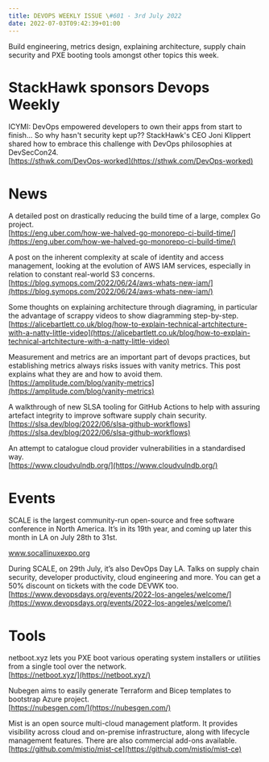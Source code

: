 ```yaml
---
title: DEVOPS WEEKLY ISSUE \#601 - 3rd July 2022 
date: 2022-07-03T09:42:39+01:00
---
```


Build engineering, metrics design, explaining architecture, supply chain security and PXE booting tools amongst other topics this week.


StackHawk sponsors Devops Weekly
============================

ICYMI: DevOps empowered developers to own their apps from start to finish... So why hasn't security kept up?? StackHawk's CEO Joni Klippert shared how to embrace this challenge with DevOps philosophies at DevSecCon24.
<br>[https://sthwk.com/DevOps-worked](https://sthwk.com/DevOps-worked)


News
====

A detailed post on drastically reducing the build time of a large, complex Go project.
<br>[https://eng.uber.com/how-we-halved-go-monorepo-ci-build-time/](https://eng.uber.com/how-we-halved-go-monorepo-ci-build-time/)


A post on the inherent complexity at scale of identity and access management, looking at the evolution of AWS IAM services, especially in relation to constant real-world S3 concerns.
<br>[https://blog.symops.com/2022/06/24/aws-whats-new-iam/](https://blog.symops.com/2022/06/24/aws-whats-new-iam/)


Some thoughts on explaining architecture through diagraming, in particular the advantage of scrappy videos to show diagramming step-by-step.
<br>[https://alicebartlett.co.uk/blog/how-to-explain-technical-artchitecture-with-a-natty-little-video](https://alicebartlett.co.uk/blog/how-to-explain-technical-artchitecture-with-a-natty-little-video)


Measurement and metrics are an important part of devops practices, but establishing metrics always risks issues with vanity metrics. This post explains what they are and how to avoid them.
<br>[https://amplitude.com/blog/vanity-metrics](https://amplitude.com/blog/vanity-metrics)


A walkthrough of new SLSA tooling for GitHub Actions to help with assuring artefact integrity to improve software supply chain security.
<br>[https://slsa.dev/blog/2022/06/slsa-github-workflows](https://slsa.dev/blog/2022/06/slsa-github-workflows)


An attempt to catalogue cloud provider vulnerabilities in a standardised way.
<br>[https://www.cloudvulndb.org/](https://www.cloudvulndb.org/)


Events
======

SCALE is the largest community-run open-source and free software conference in North America. It’s in its 19th year, and coming up later this month in LA on July 28th to 31st.

www.socallinuxexpo.org


During SCALE, on 29th July, it’s also DevOps Day LA. Talks on supply chain security, developer productivity, cloud engineering and more. You can get a 50% discount on tickets with the code DEVWK too.
<br>[https://www.devopsdays.org/events/2022-los-angeles/welcome/](https://www.devopsdays.org/events/2022-los-angeles/welcome/)


Tools
=====

netboot.xyz lets you PXE boot various operating system installers or utilities from a single tool over the network.
<br>[https://netboot.xyz/](https://netboot.xyz/)


Nubegen aims to easily generate Terraform and Bicep templates to bootstrap Azure project.
<br>[https://nubesgen.com/](https://nubesgen.com/)


Mist is an open source multi-cloud management platform. It provides visibility across cloud and on-premise infrastructure, along with lifecycle management features. There are also commercial add-ons available.
<br>[https://github.com/mistio/mist-ce](https://github.com/mistio/mist-ce)




